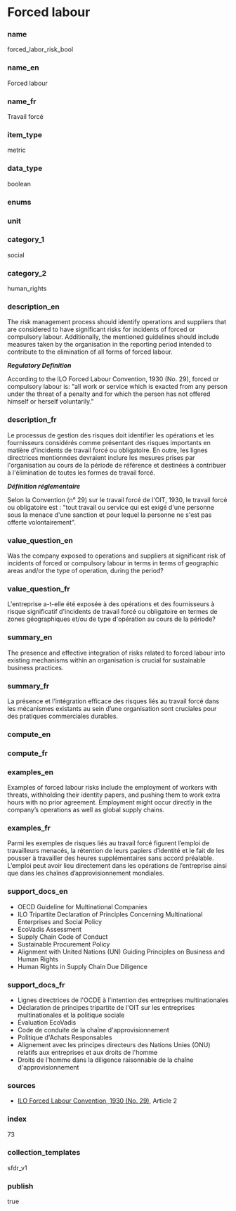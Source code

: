 # Forced labour

### name

forced_labor_risk_bool

### name_en

Forced labour

### name_fr

Travail forcé

### item_type

metric

### data_type

boolean

### enums



### unit



### category_1

social

### category_2

human_rights

### description_en

The risk management process should identify operations and suppliers that are considered to have
significant risks for incidents of forced or compulsory labour. Additionally, the mentioned
guidelines should include measures taken by the organisation in the reporting period intended to
contribute to the elimination of all forms of forced labour.

***Regulatory Definition***

According to the ILO Forced Labour Convention, 1930 (No. 29), forced or compulsory labour is:
"all work or service which is exacted from any person under the threat of a penalty and for
which the person has not offered himself or herself voluntarily."


### description_fr

Le processus de gestion des risques doit identifier les opérations et les fournisseurs considérés
comme présentant des risques importants en matière d'incidents de travail forcé ou obligatoire.
En outre, les lignes directrices mentionnées devraient inclure les mesures prises par l'organisation
au cours de la période de référence et destinées à contribuer à l'élimination de toutes les formes
de travail forcé.

***Définition réglementaire***

Selon la Convention (n° 29) sur le travail forcé de l'OIT, 1930, le travail forcé ou obligatoire
est : "tout travail ou service qui est exigé d'une personne sous la menace d'une sanction et pour
lequel la personne ne s'est pas offerte volontairement".

### value_question_en

Was the company exposed to operations and suppliers at significant risk
of incidents of forced or compulsory labour in terms in terms of geographic areas and/or
the type of operation, during the period?

### value_question_fr

L'entreprise a-t-elle été exposée à des opérations et des fournisseurs
à risque significatif d'incidents de travail forcé ou obligatoire en termes de zones
géographiques et/ou de type d'opération au cours de la période?

### summary_en

The presence and effective integration of risks related to forced labour into existing mechanisms
within an organisation is crucial for sustainable business practices.

### summary_fr

La présence et l’intégration efficace des risques liés au travail forcé dans les mécanismes
existants au sein d’une organisation sont cruciales pour des pratiques commerciales durables.

### compute_en



### compute_fr



### examples_en

Examples of forced labour risks include the employment of workers with threats, withholding their
identity papers, and pushing them to work extra hours with no prior agreement. Employment might
occur directly in the company’s operations as well as global supply chains.

### examples_fr

Parmi les exemples de risques liés au travail forcé figurent l’emploi de travailleurs menacés, la
rétention de leurs papiers d’identité et le fait de les pousser à travailler des heures
supplémentaires sans accord préalable. L’emploi peut avoir lieu directement dans les opérations
de l’entreprise ainsi que dans les chaînes d’approvisionnement mondiales.

### support_docs_en

- OECD Guideline for Multinational Companies
- ILO Tripartite Declaration of Principles Concerning Multinational Enterprises and Social Policy
- EcoVadis Assessment
- Supply Chain Code of Conduct
- Sustainable Procurement Policy
- Alignment with United Nations (UN) Guiding Principles on Business and Human Rights
- Human Rights in Supply Chain Due Diligence

### support_docs_fr

- Lignes directrices de l'OCDE à l'intention des entreprises multinationales
- Déclaration de principes tripartite de l'OIT sur les entreprises multinationales et la politique sociale
- Évaluation EcoVadis
- Code de conduite de la chaîne d'approvisionnement
- Politique d'Achats Responsables
- Alignement avec les principes directeurs des Nations Unies (ONU) relatifs aux entreprises et aux droits de l'homme
- Droits de l'homme dans la diligence raisonnable de la chaîne d'approvisionnement

### sources

- [ILO Forced Labour Convention, 1930 (No. 29)](https://www.ilo.org/wcmsp5/groups/public/@asia/@ro-bangkok/documents/genericdocument/wcms_346435.pdf), Article 2
            
### index

73

### collection_templates

sfdr_v1

### publish

true
